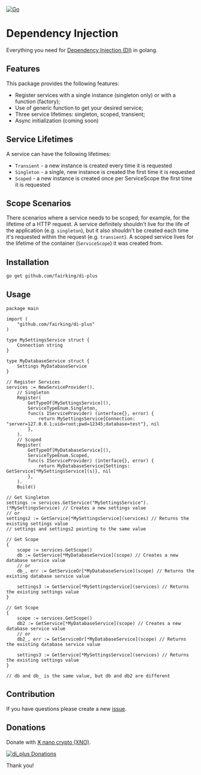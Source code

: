 [![Go](https://github.com/fairking/di-plus/actions/workflows/go.yml/badge.svg)](https://github.com/fairking/di-plus/actions/workflows/go.yml)

# Dependency Injection

Everything you need for [Dependency Injection (DI)](https://wikipedia.org/wiki/Dependency_injection) in golang.

## Features
This package provides the following features:
- Register services with a single instance (singleton only) or with a function (factory);
- Use of generic function to get your desired service;
- Three service lifetimes: singleton, scoped, transient;
- Async initialization (coming soon)

## Service Lifetimes
A service can have the following lifetimes:
- `Transient` - a new instance is created every time it is requested
- `Singleton` - a single, new instance is created the first time it is requested
- `Scoped` - a new instance is created once per ServiceScope the first time it is requested

## Scope Scenarios
There scenarios where a service needs to be scoped; for example, for the lifetime of a HTTP request. A service definitely shouldn't live for the life of the application (e.g. `singleton`), but it also shouldn't be created each time it's requested within the request (e.g. `transient`). A scoped service lives for the lifetime of the container (`ServiceScope`) it was created from.

## Installation
```bash
go get github.com/fairking/di-plus
```

## Usage
```golang
package main

import (
    "github.com/fairking/di-plus"
)

type MySettingsService struct {
	Connection string
}

type MyDatabaseService struct {
	Settings MyDatabaseService
}

// Register Services
services := NewServiceProvider().
    // Singleton
    Register(
        GetTypeOf[MySettingsService](),
        ServiceTypeEnum.Singleton,
        func(s IServiceProvider) (interface{}, error) {
            return MySettingsService{Connection: "server=127.0.0.1;uid=root;pwd=12345;database=test"}, nil
        },
    ).
    // Scoped
    Register(
        GetTypeOf[MyDatabaseService](),
        ServiceTypeEnum.Scoped,
        func(s IServiceProvider) (interface{}, error) {
            return MyDatabaseService{Settings: GetService[*MySettingsService](s)}, nil
        },
    ).
    Build()

// Get Singleton
settings := services.GetService("MySettingsService").(*MySettingsService) // Creates a new settings value
// or
settings2 := GetService[*MySettingsService](services) // Returns the existing settings value
// settings and settings2 pointing to the same value

// Get Scope
{
    scope := services.GetScope()
    db := GetService[*MyDatabaseService](scope) // Creates a new database service value
    // or
    db_, err := GetServiceOr[*MyDatabaseService](scope) // Returns the existing database service value

    settings3 := GetService[*MySettingsService](services) // Returns the existing settings value
}

// Get Scope
{
    scope := services.GetScope()
    db2 := GetService[*MyDatabaseService](scope) // Creates a new database service value
    // or
    db2_, err := GetServiceOr[*MyDatabaseService](scope) // Returns the existing database service value

    settings3 := GetService[*MySettingsService](services) // Returns the existing settings value
}

// db and db_ is the same value, but db and db2 are different

```

## Contribution
If you have questions please create a new [issue](https://github.com/fairking/di-plus/issues/new/choose).

## Donations

Donate with [Ӿ nano crypto (XNO)](https://nano.org).

[![di_plus Donations](https://gitlab.com/fairking/sqlkata.queryman/-/raw/master/Resources/Donations_QRCode_nano_1sygjbke.png)](https://nanocrawler.cc/explorer/account/nano_1sygjbkepdcu5diiekf15ar6m6utfgf9rr9tkd6zi8mkq7yza34kiyjpgt9g)

Thank you!